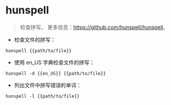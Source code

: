 # hunspell

> 检查拼写。
> 更多信息：<https://github.com/hunspell/hunspell>。

- 检查文件的拼写：

`hunspell {{path/to/file}}`

- 使用 en_US 字典检查文件的拼写：

`hunspell -d {{en_US}} {{path/to/file}}`

- 列出文件中拼写错误的单词：

`hunspell -l {{path/to/file}}`
